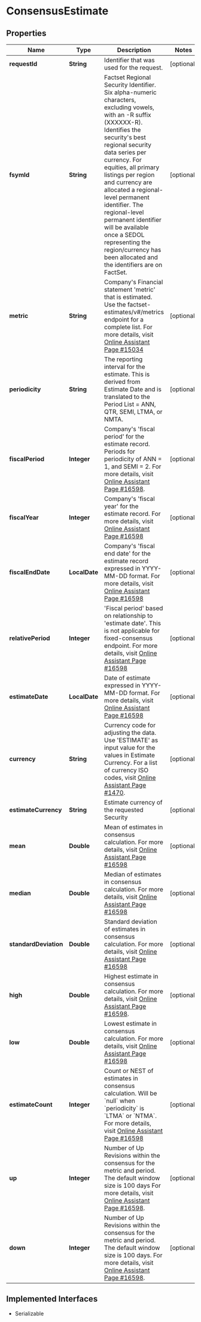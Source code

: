 

# ConsensusEstimate


## Properties

Name | Type | Description | Notes
------------ | ------------- | ------------- | -------------
**requestId** | **String** | Identifier that was used for the request. |  [optional]
**fsymId** | **String** | Factset Regional Security Identifier. Six alpha-numeric characters, excluding vowels, with an -R suffix (XXXXXX-R). Identifies the security&#39;s best regional security data series per currency. For equities, all primary listings per region and currency are allocated a regional-level permanent identifier. The regional-level permanent identifier will be available once a SEDOL representing the region/currency has been allocated and the identifiers are on FactSet. |  [optional]
**metric** | **String** | Company&#39;s Financial statement &#39;metric&#39; that is estimated. Use the factset-estimates/v#/metrics endpoint for a complete list. For more details, visit [Online Assistant Page #15034](https://oa.apps.factset.com/pages/15034) |  [optional]
**periodicity** | **String** | The reporting interval for the estimate. This is derived from Estimate Date and is translated to the Period List &#x3D; ANN, QTR, SEMI, LTMA, or NMTA. |  [optional]
**fiscalPeriod** | **Integer** | Company&#39;s &#39;fiscal period&#39; for the estimate record. Periods for periodicity of ANN &#x3D; 1, and SEMI &#x3D; 2. For more details, visit [Online Assistant Page #16598](https://oa.apps.factset.com/pages/16598). |  [optional]
**fiscalYear** | **Integer** | Company&#39;s &#39;fiscal year&#39; for the estimate record. For more details, visit [Online Assistant Page #16598](https://oa.apps.factset.com/pages/16598) |  [optional]
**fiscalEndDate** | **LocalDate** | Company&#39;s &#39;fiscal end date&#39; for the estimate record expressed in YYYY-MM-DD format. For more details, visit [Online Assistant Page #16598](https://oa.apps.factset.com/pages/16598) |  [optional]
**relativePeriod** | **Integer** | &#39;Fiscal period&#39; based on relationship to &#39;estimate date&#39;. This is not applicable for fixed-consensus endpoint. For more details, visit [Online Assistant Page #16598](https://oa.apps.factset.com/pages/16598) |  [optional]
**estimateDate** | **LocalDate** | Date of estimate expressed in YYYY-MM-DD format. For more details, visit [Online Assistant Page #16598](https://oa.apps.factset.com/pages/16598) |  [optional]
**currency** | **String** | Currency code for adjusting the data. Use &#39;ESTIMATE&#39; as input value for the values in Estimate Currency. For a list of currency ISO codes, visit [Online Assistant Page #1470](https://oa.apps.factset.com/pages/1470). |  [optional]
**estimateCurrency** | **String** | Estimate currency of the requested Security |  [optional]
**mean** | **Double** | Mean of estimates in consensus calculation. For more details, visit [Online Assistant Page #16598](https://oa.apps.factset.com/pages/16114) |  [optional]
**median** | **Double** | Median of estimates in consensus calculation. For more details, visit [Online Assistant Page #16598](https://oa.apps.factset.com/pages/16114) |  [optional]
**standardDeviation** | **Double** | Standard deviation of estimates in consensus calculation. For more details, visit [Online Assistant Page #16598](https://oa.apps.factset.com/pages/16114) |  [optional]
**high** | **Double** | Highest estimate in consensus calculation. For more details, visit [Online Assistant Page #16598](https://oa.apps.factset.com/pages/16114). |  [optional]
**low** | **Double** | Lowest estimate in consensus calculation. For more details, visit [Online Assistant Page #16598](https://oa.apps.factset.com/pages/16114) |  [optional]
**estimateCount** | **Integer** | Count or NEST of estimates in consensus calculation. Will be &#x60;null&#x60; when &#x60;periodicity&#x60; is &#x60;LTMA&#x60; or &#x60;NTMA&#x60;. For more details, visit [Online Assistant Page #16598](https://oa.apps.factset.com/pages/16114) |  [optional]
**up** | **Integer** | Number of Up Revisions within the consensus for the metric and period. The default window size is 100 days For more details, visit [Online Assistant Page #16598](https://oa.apps.factset.com/pages/16114). |  [optional]
**down** | **Integer** | Number of Up Revisions within the consensus for the metric and period. The default window size is 100 days. For more details, visit [Online Assistant Page #16598](https://oa.apps.factset.com/pages/16114). |  [optional]


## Implemented Interfaces

* Serializable


